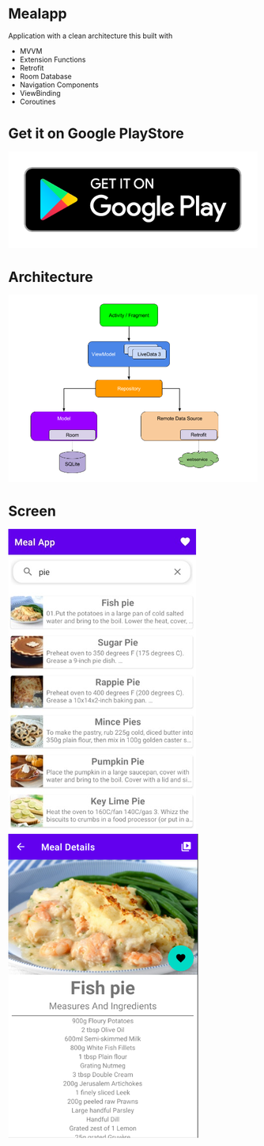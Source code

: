 # Mealapp

Application with a clean architecture this built with
 - MVVM
 - Extension Functions
 - Retrofit
 - Room Database
 - Navigation Components
 - ViewBinding
 - Coroutines 

# Get it on Google PlayStore
 
 [![Screenshot](googlePlay.png)](https://play.google.com/store/apps/details?id=ar.com.mealapp)
 
# Architecture
 
![Screenshot](final_architecture.png) 

# Screen

![Screenshot](screen.png)
![Screenshot](screen2.png)
